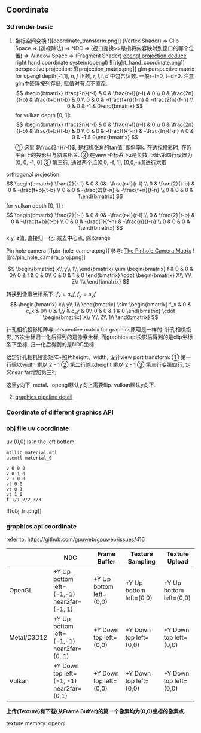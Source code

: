 ## Coordinate
### 3d render basic
1. 坐标空间变换
	![[coordinate_transform.png]]
	(Vertex Shader) => Clip Space => (透视除法) => NDC => (视口变换>>是指将内容映射到窗口的哪个位置) => Window Space => (Fragment Shader)
	[opengl projection deduce](http://www.songho.ca/opengl/gl_projectionmatrix.html)
	right hand coordinate system(opengl)
	![[right_hand_coordinate.png]]
	 perspective projection:
	 ![[projection_matrix.png]]
	glm perspective matrix for opengl depth[-1,1], $n, f$ 正数, $r,l,t,d$ 中包含负数. 一般r+l=0, t+d=0.
	注意glm中矩阵按列存储, 赋值时有点不直观.
	$$
	\begin{bmatrix}
\frac{2n}{r-l} & 0 & \frac{r+l}{r-l} & 0 \\
0 & \frac{2n}{t-b} & \frac{t+b}{t-b} & 0 \\
0 & 0 & -\frac{f+n}{f-n} & -\frac{2fn}{f-n} \\
0 & 0 & -1 & 0\end{bmatrix}
	$$
	for vulkan depth \[0, 1\]:
		$$
	\begin{bmatrix}
\frac{2n}{r-l} & 0 & \frac{r+l}{r-l} & 0 \\
0 & \frac{2n}{t-b} & \frac{t+b}{t-b} & 0 \\
0 & 0 & -\frac{f}{f-n} & -\frac{fn}{f-n} \\
0 & 0 & -1 & 0\end{bmatrix}
	$$
 ① 这里 $\frac{2n}{r-l}$, 是相机张角的tan值, 即斜率k. 在透视投影时, 在近平面上的投影只与斜率相关.
 ② 在view 坐标系下z是负数, 因此第四行设置为[0, 0, -1, 0]
 ③ 第三行, 通过两个点[0,0, -f, 1], [0,0,-n,1]进行求取
 
 orthogonal projection:
$$
	\begin{bmatrix}
\frac{2}{r-l} & 0 & 0& -\frac{r+l}{r-l}  \\
0 & \frac{2}{t-b} & 0 & -\frac{t+b}{t-b}  \\
0 & 0 & -\frac{2}{f-n} & -\frac{f+n}{f-n} \\
0 & 0 & 0 & 1\end{bmatrix}
	$$
 for vulkan depth [0, 1] :	 		$$
	\begin{bmatrix}
\frac{2}{r-l} & 0 & 0& -\frac{r+l}{r-l}  \\
0 & \frac{2}{t-b} & 0 & -\frac{t+b}{t-b}  \\
0 & 0 & -\frac{1}{f-n} & -\frac{n}{f-n} \\
0 & 0 & 0 & 1\end{bmatrix}
	$$
 x,y, z值, 直接归一化: 减去中心点, 除以range

Pin hole camera
![[pin_hole_camera.png]]
参考: [The Pinhole Camera Matrix](https://staff.fnwi.uva.nl/r.vandenboomgaard/IPCV20162017/LectureNotes/CV/PinholeCamera/PinholeCamera.html)
![[rc/pin_hole_camera_proj.png]]

$$
\begin{bmatrix}
x\\
y\\
1\\
\end{bmatrix} \sim
\begin{bmatrix}
f & 0 & 0 & 0\\
0 & f & 0 & 0\\
0 & 0 & 1 & 0
\end{bmatrix} \cdot \begin{bmatrix}
X\\
Y\\
Z\\
1\\
\end{bmatrix}
$$

转换到像素坐标系下: $f_x = s_x f, f_y = s_y f$
$$
\begin{bmatrix}
x\\
y\\
1\\
\end{bmatrix} \sim
\begin{bmatrix}
f_x & 0 & c_x & 0\\
0 & f_y & c_y & 0\\
0 & 0 & 1 & 0
\end{bmatrix} \cdot \begin{bmatrix}
X\\
Y\\
Z\\
1\\
\end{bmatrix}
$$

针孔相机投影矩阵与perspective matrix for graphics原理是一样的. 针孔相机投影, 齐次坐标归一化后得到的是像素坐标, 而graphics api投影后得到的是clip坐标系下坐标, 归一化后得到的是NDC坐标.

给定针孔相机投影矩阵+照片height、width, 设计view port transform:
① 第一行除以width 乘以 2 - 1
② 第二行除以height 乘以 2 - 1
③ 第三行变第四行, 定义near far增加第三行

这里y向下, metal、opengl默认y向上需要flip. vulkan默认y向下.

 2. [graphics pipeline detail](Excalidraw/pipeline_overview)

### Coordinate of different graphics API


### obj file uv coordinate

uv (0,0) is in the left bottom.

```obj file
mtllib material.mtl
usemtl material_0

v 0 0 0
v 0 1 0
v 1 0 0
vt 0 0
vt 0 1
vt 1 0
f 1/1 2/2 3/3
```
![[obj_tri.png]]


### graphics api coordinate

refer to: https://github.com/gpuweb/gpuweb/issues/416

|    | NDC | Frame Buffer  | Texture Sampling | Texture Upload |
|  ----  | ----  | ---- | ---- | ---- |
| OpenGL  | +Y Up <br>bottom left=(-1,-1) <br>near2far=(-1, 1) | +Y Up <br>bottom left=(0,0) | +Y Up <br>bottom left=(0,0) | +Y Up <br>bottom left=(0,0) |
| Metal/D3D12  | +Y Up <br>bottom left=(-1,-1)<br>near2far=(0, 1)| +Y Down <br>top left=(0,0) | +Y Down <br>top left=(0,0) | +Y Down <br>top left=(0,0) |
| Vulkan | +Y Down <br>top left=(-1, -1)<br>near2far=(0,1) | +Y Down<br>top left=(0,0) | +Y Down<br>top left=(0,0) | +Y Down <br>top left=(0,0) |

__上传(Texture)和下载(从Frame Buffer)的第一个像素均为(0,0)坐标的像素点.__

texture memory:
opengl 
